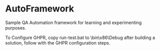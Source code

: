 # AutoFramework
Sample QA Automation framework for learning and experimenting purposes.

To Configure GHPR, copy run-test.bat to \bin\x86\Debug after building a solution, follow with the GHPR configuration steps.
